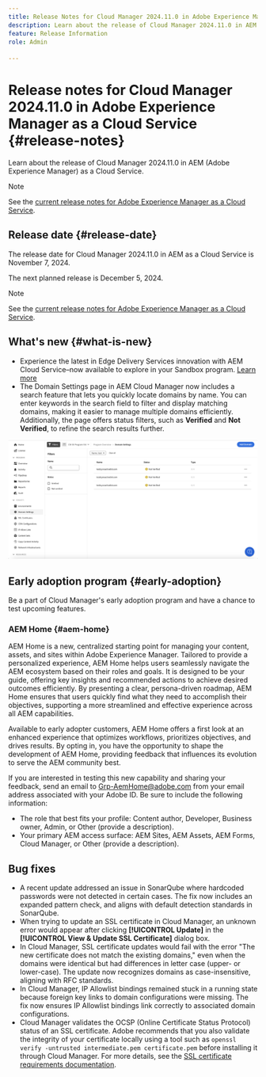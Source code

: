 ```yaml
---
title: Release Notes for Cloud Manager 2024.11.0 in Adobe Experience Manager as a Cloud Service
description: Learn about the release of Cloud Manager 2024.11.0 in AEM as a Cloud Service.
feature: Release Information
role: Admin

---
```

# Release notes for Cloud Manager 2024.11.0 in Adobe Experience Manager as a Cloud Service {#release-notes}

Learn about the release of Cloud Manager 2024.11.0 in AEM (Adobe Experience Manager) as a Cloud Service.

>[!NOTE]
>
>See the [current release notes for Adobe Experience Manager as a Cloud Service](/help/release-notes/release-notes-cloud/release-notes-current.md).

## Release date {#release-date}

The release date for Cloud Manager 2024.11.0 in AEM as a Cloud Service is November 7, 2024. 

The next planned release is December 5, 2024.

>[!NOTE]
>
>See the [current release notes for Adobe Experience Manager as a Cloud Service](/help/release-notes/release-notes-cloud/release-notes-current.md).


## What's new {#what-is-new}

* Experience the latest in Edge Delivery Services innovation with AEM Cloud Service&ndash;now available to explore in your Sandbox program. [Learn more](/help/implementing/cloud-manager/getting-access-to-aem-in-cloud/introduction-sandbox-programs.md#auto-creation) <!-- (CMGR-62319) -->
* The Domain Settings page in AEM Cloud Manager now includes a search feature that lets you quickly locate domains by name. You can enter keywords in the search field to filter and display matching domains, making it easier to manage multiple domains efficiently. Additionally, the page offers status filters, such as **Verified** and **Not Verified**, to refine the search results further. <!-- (CMGR-62615) -->

![Search field in Domain Settings](/help/implementing/cloud-manager/assets/domain-settings-search.png)

## Early adoption program {#early-adoption}

Be a part of Cloud Manager's early adoption program and have a chance to test upcoming features.

### AEM Home {#aem-home}

AEM Home is a new, centralized starting point for managing your content, assets, and sites within Adobe Experience Manager. Tailored to provide a personalized experience, AEM Home helps users seamlessly navigate the AEM ecosystem based on their roles and goals. It is designed to be your guide, offering key insights and recommended actions to achieve desired outcomes efficiently. By presenting a clear, persona-driven roadmap, AEM Home ensures that users quickly find what they need to accomplish their objectives, supporting a more streamlined and effective experience across all AEM capabilities.

Available to early adopter customers, AEM Home offers a first look at an enhanced experience that optimizes workflows, prioritizes objectives, and drives results. By opting in, you have the opportunity to shape the development of AEM Home, providing feedback that influences its evolution to serve the AEM community best.

If you are interested in testing this new capability and sharing your feedback, send an email to [Grp-AemHome@adobe.com](mailto:Grp-AemHome@adobe.com) from your email address associated with your Adobe ID. Be sure to include the following information:

* The role that best fits your profile: Content author, Developer, Business owner, Admin, or Other (provide a description).
* Your primary AEM access surface: AEM Sites, AEM Assets, AEM Forms, Cloud Manager, or Other (provide a description).


<!-- WAS NOT INCLUDED IN THE NOVEMBER 2024 RELEASE WIKI HENCE REMOVED; LEFT HERE JUST IN CASE PM CHANGES MIND - https://wiki.corp.adobe.com/display/DMSArchitecture/Cloud+Manager+2024.11.0+Release 

### Bring Your Own Git - now with support for GitLab and Bitbucket {#gitlab-bitbucket}

BOTH CS & AMS

The **Bring Your Own Git** feature has been expanded to include support for external repositories such as GitLab and Bitbucket. This new support is in addition to the already existing support for private and enterprise GitHub repositories. When you add these new repos, you can also link them directly to your pipelines. You can host these repositories on public cloud platforms or within your private cloud or infrastructure. This integration also removes the need for constant code synchronization with the Adobe repository and provides the ability to validate pull requests before merging them into a main branch.

See [Add external repositories in Cloud Manager](/help/implementing/cloud-manager/managing-code/external-repositories.md).

![Add Repository dialog box](/help/implementing/cloud-manager/release-notes/assets/repositories-add-release-notes.png)

>[!NOTE]
>
>Currently, the out-of-the-box pull request code quality checks are exclusive to GitHub-hosted repositories, but an update to extend this functionality to other Git vendors is in the works.

If you are interested in testing this new feature and sharing your feedback, send an email to [Grp-CloudManager_BYOG@adobe.com](mailto:Grp-CloudManager_BYOG@adobe.com) from your email address associated with your Adobe ID. Be sure to include which Git platform you want to use and whether you are on a private/public or enterprise repository structure. -->


## Bug fixes

* A recent update addressed an issue in SonarQube where hardcoded passwords were not detected in certain cases. The fix now includes an expanded pattern check, and aligns with default detection standards in SonarQube. <!-- CMGR-62682 -->
* When trying to update an SSL certificate in Cloud Manager, an unknown error would appear after clicking **[!UICONTROL Update]** in the **[!UICONTROL View & Update SSL Certificate]** dialog box. <!-- CMGR-62848 -->
* In Cloud Manager, SSL certificate updates would fail with the error "The new certificate does not match the existing domains," even when the domains were identical but had differences in letter case (upper- or lower-case). The update now recognizes domains as case-insensitive, aligning with RFC standards. <!-- CMGR-62844 -->
* In Cloud Manager, IP Allowlist bindings remained stuck in a running state because foreign key links to domain configurations were missing. The fix now ensures IP Allowlist bindings link correctly to associated domain configurations. <!-- CMGR-62838 -->
* Cloud Manager validates the OCSP (Online Certificate Status Protocol) status of an SSL certificate. Adobe recommends that you also validate the integrity of your certificate locally using a tool such as `openssl verify -untrusted intermediate.pem certificate.pem` before installing it through Cloud Manager. For more details, see the [SSL certificate requirements documentation](https://experienceleague.adobe.com/en/docs/experience-manager-cloud-service/content/implementing/using-cloud-manager/manage-ssl-certificates/introduction-to-ssl-certificates#requirements). <!-- CMGR-62341  -->



<!-- ## Known issues {#known-issues} -->